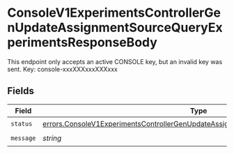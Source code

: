 # ConsoleV1ExperimentsControllerGenUpdateAssignmentSourceQueryExperimentsResponseBody

This endpoint only accepts an active CONSOLE key, but an invalid key was sent. Key: console-xxxXXXxxxXXXxxx


## Fields

| Field                                                                                                                                                                                        | Type                                                                                                                                                                                         | Required                                                                                                                                                                                     | Description                                                                                                                                                                                  |
| -------------------------------------------------------------------------------------------------------------------------------------------------------------------------------------------- | -------------------------------------------------------------------------------------------------------------------------------------------------------------------------------------------- | -------------------------------------------------------------------------------------------------------------------------------------------------------------------------------------------- | -------------------------------------------------------------------------------------------------------------------------------------------------------------------------------------------- |
| `status`                                                                                                                                                                                     | [errors.ConsoleV1ExperimentsControllerGenUpdateAssignmentSourceQueryExperimentsStatus](../../models/errors/consolev1experimentscontrollergenupdateassignmentsourcequeryexperimentsstatus.md) | :heavy_check_mark:                                                                                                                                                                           | N/A                                                                                                                                                                                          |
| `message`                                                                                                                                                                                    | *string*                                                                                                                                                                                     | :heavy_check_mark:                                                                                                                                                                           | N/A                                                                                                                                                                                          |